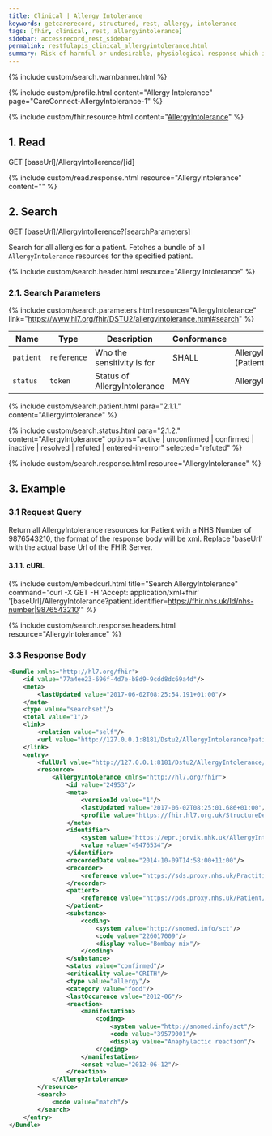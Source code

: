 ```yaml
---
title: Clinical | Allergy Intolerance
keywords: getcarerecord, structured, rest, allergy, intolerance
tags: [fhir, clinical, rest, allergyintolerance]
sidebar: accessrecord_rest_sidebar
permalink: restfulapis_clinical_allergyintolerance.html
summary: Risk of harmful or undesirable, physiological response which is unique to an individual and associated with exposure to a substance.
---
```

{% include custom/search.warnbanner.html %}

{% include custom/profile.html content="Allergy Intolerance" page="CareConnect-AllergyIntolerance-1" %}

{% include custom/fhir.resource.html content="[AllergyIntolerance](https://www.hl7.org/fhir/DSTU2/allergyintolerance.html)" %}

## 1. Read ##

<div markdown="span" class="alert alert-success" role="alert">
GET [baseUrl]/AllergyIntollerence/[id]</div>

{% include custom/read.response.html resource="AllergyIntolerance" content="" %}

## 2. Search ##

<div markdown="span" class="alert alert-success" role="alert">
GET [baseUrl]/AllergyIntollerence?[searchParameters]</div>

Search for all allergies for a patient. Fetches a bundle of all `AllergyIntolerance` resources for the specified patient.

{% include custom/search.header.html resource="Allergy Intolerance" %}

### 2.1. Search Parameters ###

{% include custom/search.parameters.html resource="AllergyIntolerance"     link="https://www.hl7.org/fhir/DSTU2/allergyintolerance.html#search" %}

| Name | Type | Description | Conformance | Path |
|------|------|-------------|-------------|------|
| `patient` | `reference` | Who the sensitivity is for | SHALL | AllergyIntolerance.patient<br>(Patient) |
| `status` | `token` | Status of AllergyIntolerance	| MAY | AllergyIntolerance.status |



{% include custom/search.patient.html para="2.1.1." content="AllergyIntolerance" %}

{% include custom/search.status.html para="2.1.2." content="AllergyIntolerance" options="active | unconfirmed | confirmed | inactive | resolved | refuted | entered-in-error" selected="refuted" %}

{% include custom/search.response.html resource="AllergyIntolerance" %}

## 3. Example ##

### 3.1 Request Query ###

Return all AllergyIntolerance resources for Patient with a NHS Number of 9876543210, the format of the response body will be xml. Replace 'baseUrl' with the actual base Url of the FHIR Server.

#### 3.1.1. cURL ####

{% include custom/embedcurl.html title="Search AllergyIntolerance" command="curl -X GET -H 'Accept: application/xml+fhir'  '[baseUrl]/AllergyIntolerance?patient.identifier=https://fhir.nhs.uk/Id/nhs-number|9876543210'"  %}

{% include custom/search.response.headers.html resource="AllergyIntolerance" %}

### 3.3 Response Body ###

```xml
<Bundle xmlns="http://hl7.org/fhir">
    <id value="77a4ee23-696f-4d7e-b8d9-9cdd8dc69a4d"/>
    <meta>
        <lastUpdated value="2017-06-02T08:25:54.191+01:00"/>
    </meta>
    <type value="searchset"/>
    <total value="1"/>
    <link>
        <relation value="self"/>
        <url value="http://127.0.0.1:8181/Dstu2/AllergyIntolerance?patient=https%3A%2F%2Fpds.proxy.nhs.uk%2FPatient%2F9876543210"/>
    </link>
    <entry>
        <fullUrl value="http://127.0.0.1:8181/Dstu2/AllergyIntolerance/24953"/>
        <resource>
            <AllergyIntolerance xmlns="http://hl7.org/fhir">
                <id value="24953"/>
                <meta>
                    <versionId value="1"/>
                    <lastUpdated value="2017-06-02T08:25:01.686+01:00"/>
                    <profile value="https://fhir.hl7.org.uk/StructureDefinition/CareConnect-AllergyIntolerance-1"/>
                </meta>
                <identifier>
                    <system value="https://epr.jorvik.nhk.uk/AllergyIntolerance "/>
                    <value value="49476534"/>
                </identifier>
                <recordedDate value="2014-10-09T14:58:00+11:00"/>
                <recorder>
                    <reference value="https://sds.proxy.nhs.uk/Practitioner/G8133438"/>
                </recorder>
                <patient>
                    <reference value="https://pds.proxy.nhs.uk/Patient/9876543210"/>
                </patient>
                <substance>
                    <coding>
                        <system value="http://snomed.info/sct"/>
                        <code value="226017009"/>
                        <display value="Bombay mix"/>
                    </coding>
                </substance>
                <status value="confirmed"/>
                <criticality value="CRITH"/>
                <type value="allergy"/>
                <category value="food"/>
                <lastOccurence value="2012-06"/>
                <reaction>
                    <manifestation>
                        <coding>
                            <system value="http://snomed.info/sct"/>
                            <code value="39579001"/>
                            <display value="Anaphylactic reaction"/>
                        </coding>
                    </manifestation>
                    <onset value="2012-06-12"/>
                </reaction>
            </AllergyIntolerance>
        </resource>
        <search>
            <mode value="match"/>
        </search>
    </entry>
</Bundle>
```
